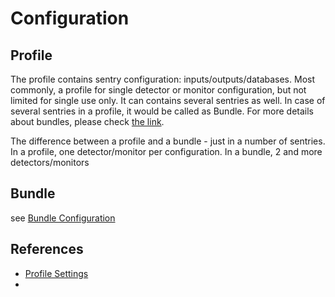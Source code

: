 # Configuration

## Profile

The profile contains sentry configuration: inputs/outputs/databases. Most commonly, a profile for single detector or monitor configuration, but not limited for single use only. It can contains several sentries as well. In case of several sentries in a profile, it would be called as Bundle. For more details about bundles, please check [the link](Configuration/Bundle.md). 

The difference between a profile and a bundle - just in a number of sentries. In a profile, one detector/monitor per configuration. In a bundle, 2 and more detectors/monitors

## Bundle

see [Bundle Configuration](Bundle.md)

## References

 - [Profile Settings](Profile-Settings.md)
- 